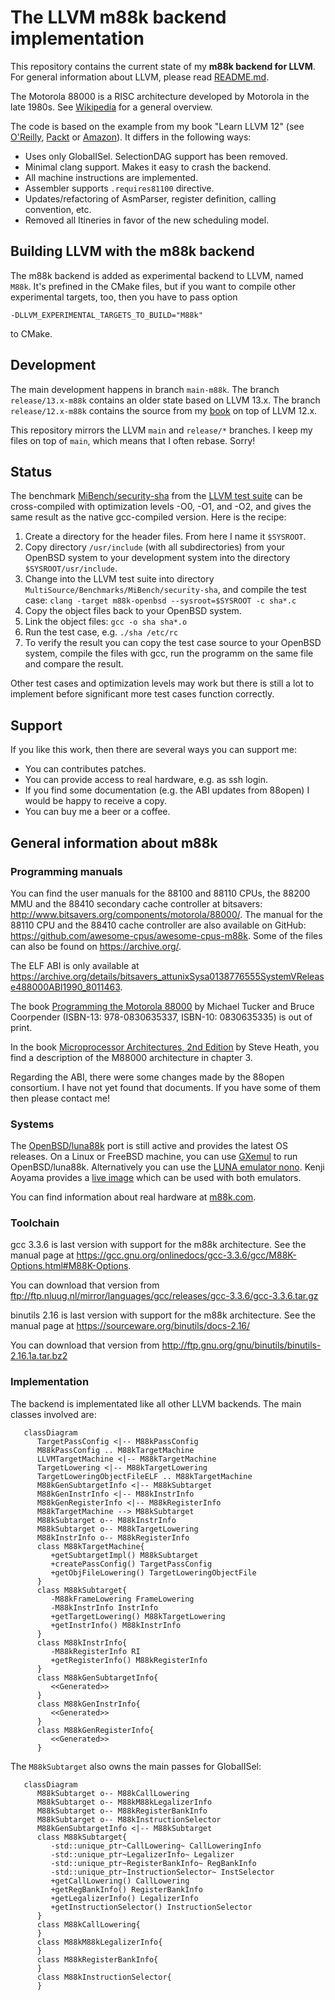 # The LLVM m88k backend implementation

This repository contains the current state of my **m88k backend for LLVM**.
For general information about LLVM, please read [README.md](README.md).

The Motorola 88000 is a RISC architecture developed by Motorola in the late
1980s. See [Wikipedia](https://en.wikipedia.org/wiki/Motorola_88000) for a
general overview.

The code is based on the example from my book "Learn LLVM 12" (see
[O'Reilly](https://learning.oreilly.com/library/view/learn-llvm-12/9781839213502/),
[Packt](https://www.packtpub.com/product/learn-llvm-12/9781839213502) or
[Amazon](https://www.amazon.com/Learn-LLVM-12-beginners-libraries/dp/1839213507/)).
It differs in the following ways:
- Uses only GlobalISel. SelectionDAG support has been removed.
- Minimal clang support. Makes it easy to crash the backend.
- All machine instructions are implemented.
- Assembler supports `.requires81100` directive.
- Updates/refactoring of AsmParser, register definition, calling convention, etc.
- Removed all Itineries in favor of the new scheduling model.

## Building LLVM with the m88k backend

The m88k backend is added as experimental backend to LLVM, named `M88k`.
It's prefined in the CMake files, but if you want to compile other experimental
targets, too, then you have to pass option

```-DLLVM_EXPERIMENTAL_TARGETS_TO_BUILD="M88k"```

to CMake.

## Development

The main development happens in branch `main-m88k`. The branch
`release/13.x-m88k` contains an older state based on LLVM 13.x. The branch
`release/12.x-m88k` contains the source from my
[book](https://www.packtpub.com/product/learn-llvm-12/9781839213502) on top of
LLVM 12.x.

This repository mirrors the LLVM `main` and `release/*` branches. I keep my
files on top of `main`, which means that I often rebase. Sorry!

## Status

The benchmark [MiBench/security-sha](https://github.com/llvm/llvm-test-suite/tree/main/MultiSource/Benchmarks/MiBench/security-sha)
from the [LLVM test suite](https://github.com/llvm/llvm-test-suite/) can be
cross-compiled with optimization levels -O0, -O1, and -O2, and gives the same
result as the native gcc-compiled version. Here is the recipe:

1. Create a directory for the header files. From here I name it `$SYSROOT`.
2. Copy directory `/usr/include` (with all subdirectories) from your OpenBSD system
   to your development system into the directory `$SYSROOT/usr/include`.
3. Change into the LLVM test suite into directory `MultiSource/Benchmarks/MiBench/security-sha`,
   and compile the test case:
   `clang -target m88k-openbsd --sysroot=$SYSROOT -c sha*.c`
4. Copy the object files back to your OpenBSD system.
5. Link the object files:
   `gcc -o sha sha*.o`
6. Run the test case, e.g. `./sha /etc/rc`
7. To verify the result you can copy the test case source to your OpenBSD system,
   compile the files with gcc, run the programm on the same file and compare the
   result.

Other test cases and optimization levels may work but there is still a lot to
implement before significant more test cases function correctly.

## Support

If you like this work, then there are several ways you can support me:

- You can contributes patches.
- You can provide access to real hardware, e.g. as ssh login.
- If you find some documentation (e.g. the ABI updates from 88open) I would be
  happy to receive a copy.
- You can buy me a beer or a coffee.

## General information about m88k

### Programming manuals

You can find the user manuals for the 88100 and 88110 CPUs, the 88200 MMU and the
88410 secondary cache controller at bitsavers:
http://www.bitsavers.org/components/motorola/88000/. The manual for the 88110
CPU and the 88410 cache controller are also available on GitHub:
https://github.com/awesome-cpus/awesome-cpus-m88k. Some of the files can also be
found on https://archive.org/.

The ELF ABI is only available at
https://archive.org/details/bitsavers_attunixSysa0138776555SystemVRelease488000ABI1990_8011463.

The book [Programming the Motorola 88000](https://www.amazon.com/Programming-Motorola-88000-Michael-Tucker/dp/0830635335/)
by Michael Tucker and Bruce Coorpender (ISBN-13: 978-0830635337,
ISBN-10: 0830635335) is out of print.

In the book [Microprocessor Architectures, 2nd Edition](https://www.oreilly.com/library/view/microprocessor-architectures-2nd/9781483295534/)
by Steve Heath, you find a description of the M88000 architecture in chapter 3.

Regarding the ABI, there were some changes made by the 88open consortium. I have
not yet found that documents. If you have some of them then please contact me!

### Systems

The [OpenBSD/luna88k](https://www.openbsd.org/luna88k.html) port is still active
and provides the latest OS releases.
On a Linux or FreeBSD machine, you can use [GXemul](http://gavare.se/gxemul/) to
run OpenBSD/luna88k. Alternatively you can use the
[LUNA emulator nono](http://www.pastel-flower.jp/~isaki/nono/).
Kenji Aoyama provides a [live image](http://www.nk-home.net/~aoyama/liveimage/)
which can be used with both emulators.

You can find information about real hardware at [m88k.com](http://m88k.com/).

### Toolchain

gcc 3.3.6 is last version with support for the m88k architecture. See the manual
page at
https://gcc.gnu.org/onlinedocs/gcc-3.3.6/gcc/M88K-Options.html#M88K-Options.

You can download that version from
ftp://ftp.nluug.nl/mirror/languages/gcc/releases/gcc-3.3.6/gcc-3.3.6.tar.gz

binutils 2.16 is last version with support for the m88k architecture. See the
manual page at
https://sourceware.org/binutils/docs-2.16/

You can download that version from
http://ftp.gnu.org/gnu/binutils/binutils-2.16.1a.tar.bz2

### Implementation

The backend is implementated like all other LLVM backends. The main classes
involved are:

```mermaid
   classDiagram
      TargetPassConfig <|-- M88kPassConfig
      M88kPassConfig .. M88kTargetMachine
      LLVMTargetMachine <|-- M88kTargetMachine
      TargetLowering <|-- M88kTargetLowering
      TargetLoweringObjectFileELF .. M88kTargetMachine
      M88kGenSubtargetInfo <|-- M88kSubtarget
      M88kGenInstrInfo <|-- M88kInstrInfo
      M88kGenRegisterInfo <|-- M88kRegisterInfo
      M88kTargetMachine --> M88kSubtarget
      M88kSubtarget o-- M88kInstrInfo
      M88kSubtarget o-- M88kTargetLowering
      M88kInstrInfo o-- M88kRegisterInfo
      class M88kTargetMachine{
         +getSubtargetImpl() M88kSubtarget
         +createPassConfig() TargetPassConfig
         +getObjFileLowering() TargetLoweringObjectFile
      }
      class M88kSubtarget{
         -M88kFrameLowering FrameLowering
         -M88kInstrInfo InstrInfo
         +getTargetLowering() M88kTargetLowering
         +getInstrInfo() M88kInstrInfo
      }
      class M88kInstrInfo{
         -M88kRegisterInfo RI
         +getRegisterInfo() M88kRegisterInfo
      }
      class M88kGenSubtargetInfo{
         <<Generated>>
      }
      class M88kGenInstrInfo{
         <<Generated>>
      }
      class M88kGenRegisterInfo{
         <<Generated>>
      }
```

The `M88kSubtarget` also owns the main passes for GlobalISel:

```mermaid
   classDiagram
      M88kSubtarget o-- M88kCallLowering
      M88kSubtarget o-- M88kM88kLegalizerInfo
      M88kSubtarget o-- M88kRegisterBankInfo
      M88kSubtarget o-- M88kInstructionSelector
      M88kGenSubtargetInfo <|-- M88kSubtarget
      class M88kSubtarget{
         -std::unique_ptr~CallLowering~ CallLoweringInfo
         -std::unique_ptr~LegalizerInfo~ Legalizer
         -std::unique_ptr~RegisterBankInfo~ RegBankInfo
         -std::unique_ptr~InstructionSelector~ InstSelector
         +getCallLowering() CallLowering
         +getRegBankInfo() RegisterBankInfo
         +getLegalizerInfo() LegalizerInfo
         +getInstructionSelector() InstructionSelector
      }
      class M88kCallLowering{
      }
      class M88kM88kLegalizerInfo{
      }
      class M88kRegisterBankInfo{
      }
      class M88kInstructionSelector{
      }
```
